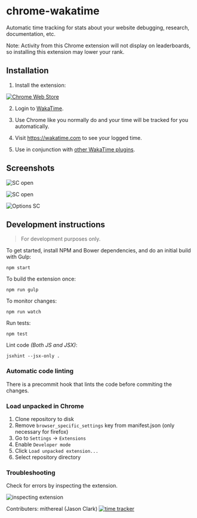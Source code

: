 # chrome-wakatime

Automatic time tracking for stats about your website debugging, research, documentation, etc.

Note: Activity from this Chrome extension will not display on leaderboards, so installing this extension may lower your rank.

## Installation

1. Install the extension:

[![Chrome Web Store](https://wakatime.com/static/img/chrome-web-store.png)](https://chrome.google.com/webstore/detail/wakatime/jnbbnacmeggbgdjgaoojpmhdlkkpblgi)

2. Login to [WakaTime](https://wakatime.com/).

3. Use Chrome like you normally do and your time will be tracked for you automatically.

4. Visit https://wakatime.com to see your logged time.

5. Use in conjunction with [other WakaTime plugins](https://wakatime.com/plugins).

## Screenshots

![SC open](./screenshots/sc_6-green.png)

![SC open](./screenshots/sc_6-open.png)

![Options SC](./screenshots/sc_8-options.png)

## Development instructions

> For development purposes only.

To get started, install NPM and Bower dependencies, and do an initial build with Gulp:

```
npm start
```

To build the extension once:

```
npm run gulp
```

To monitor changes:

```
npm run watch
```

Run tests:

```
npm test
```

Lint code _(Both JS and JSX)_:

```
jsxhint --jsx-only .
```

### Automatic code linting

There is a precommit hook that lints the code before commiting the changes.

### Load unpacked in Chrome

1. Clone repository to disk
2. Remove `browser_specific_settings` key from manifest.json (only necessary for firefox)
3. Go to `Settings` → `Extensions`
4. Enable `Developer mode`
5. Click `Load unpacked extension...`
6. Select repository directory

### Troubleshooting

Check for errors by inspecting the extension.

![inspecting extension](./screenshots/wakatime-chrome-debug.gif)

Contributers:
mithereal (Jason Clark) [![time tracker](https://wakatime.com/badge/github/data-twister/chrome-wakatime.svg)](https://wakatime.com/badge/github/data-twister/chrome-wakatime)
